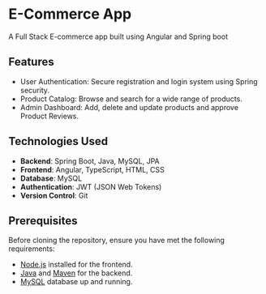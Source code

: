 # E-Commerce App
A Full Stack E-commerce app built using Angular and Spring boot

## Features

- User Authentication: Secure registration and login system using Spring security.
- Product Catalog: Browse and search for a wide range of products.
- Admin Dashboard: Add, delete and update products and approve Product Reviews.

## Technologies Used

- **Backend**: Spring Boot, Java, MySQL, JPA
- **Frontend**: Angular, TypeScript, HTML, CSS
- **Database**: MySQL
- **Authentication**: JWT (JSON Web Tokens)
- **Version Control**: Git

## Prerequisites

Before cloning the repository, ensure you have met the following requirements:

- [Node.js](https://nodejs.org/) installed for the frontend.
- [Java](https://www.java.com/) and [Maven](https://maven.apache.org/) for the backend.
- [MySQL](https://www.mysql.com/) database up and running.
